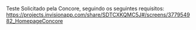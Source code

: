 
Teste Solicitado pela Concore, seguindo os seguintes requisitos:
https://projects.invisionapp.com/share/SDTCXKQMC5J#/screens/377954982_HomepageConcore


